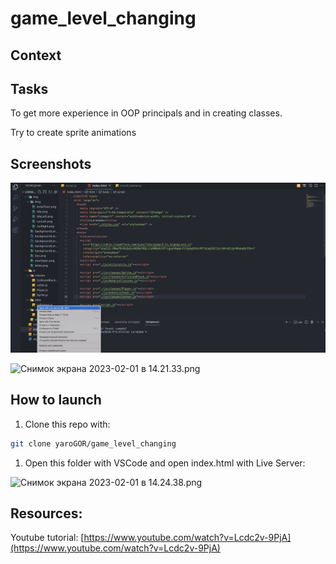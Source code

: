 # game_level_changing
## Context

## Tasks

To get  more experience in OOP principals and in creating classes. 

Try to create sprite animations

## Screenshots

![install.png](https://github.com/yaroGOR/game_level_changing/blob/main/install.png?raw=true![image](https://user-images.githubusercontent.com/36842297/216044981-0dff0381-3b98-4d0c-bb8d-3fd5f4be20f2.png)
)

![Снимок экрана 2023-02-01 в 14.21.33.png](https://s3-us-west-2.amazonaws.com/secure.notion-static.com/41ba73a4-7e2f-4ff2-b09d-24294838ca0d/%D0%A1%D0%BD%D0%B8%D0%BC%D0%BE%D0%BA_%D1%8D%D0%BA%D1%80%D0%B0%D0%BD%D0%B0_2023-02-01_%D0%B2_14.21.33.png)

## How to launch

1. Clone this repo with: 

```bash
git clone yaroGOR/game_level_changing
```

1. Open this folder with VSCode and open index.html with Live Server:

![Снимок экрана 2023-02-01 в 14.24.38.png](https://s3-us-west-2.amazonaws.com/secure.notion-static.com/bfeadeab-b142-4c89-87a7-1f7109d7cf77/%D0%A1%D0%BD%D0%B8%D0%BC%D0%BE%D0%BA_%D1%8D%D0%BA%D1%80%D0%B0%D0%BD%D0%B0_2023-02-01_%D0%B2_14.24.38.png)

## Resources:

Youtube tutorial:   [https://www.youtube.com/watch?v=Lcdc2v-9PjA](https://www.youtube.com/watch?v=Lcdc2v-9PjA)
